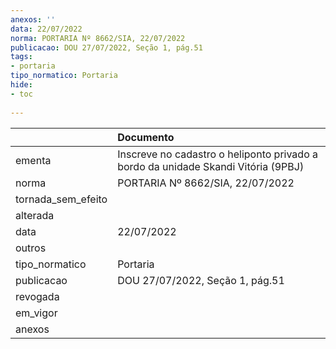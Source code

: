 ```yaml
---
anexos: ''
data: 22/07/2022
norma: PORTARIA Nº 8662/SIA, 22/07/2022
publicacao: DOU 27/07/2022, Seção 1, pág.51
tags:
- portaria
tipo_normatico: Portaria
hide: 
- toc 
 
---
```


|                    | Documento                                                                         |
|:-------------------|:----------------------------------------------------------------------------------|
| ementa             | Inscreve no cadastro o heliponto privado a bordo da unidade Skandi Vitória (9PBJ) |
| norma              | PORTARIA Nº 8662/SIA, 22/07/2022                                                  |
| tornada_sem_efeito |                                                                                   |
| alterada           |                                                                                   |
| data               | 22/07/2022                                                                        |
| outros             |                                                                                   |
| tipo_normatico     | Portaria                                                                          |
| publicacao         | DOU 27/07/2022, Seção 1, pág.51                                                   |
| revogada           |                                                                                   |
| em_vigor           |                                                                                   |
| anexos             |                                                                                   |